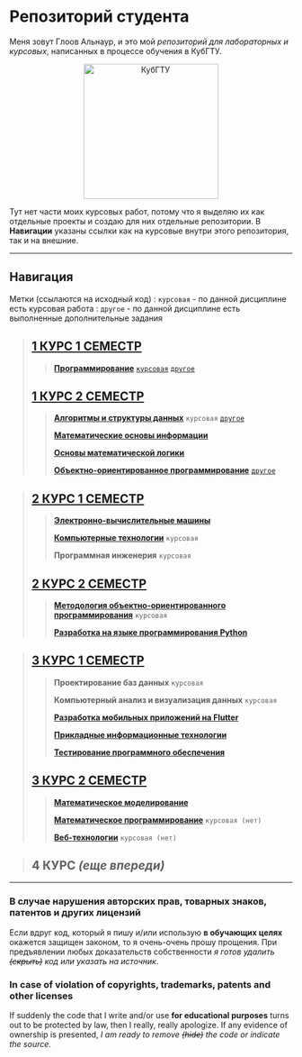 # Репозиторий студента

Меня зовут Глоов Альнаур, и это мой _репозиторий для лабораторных и курсовых_, написанных в процессе обучения в КубГТУ.

<p style="text-align:center">
  <a href="https://kubstu.ru/">
    <img src="https://student.kubstu.ru/images/Logo_Kubstu.png" alt="КубГТУ" width="240">
  </a>
</p>

Тут нет части моих курсовых работ, потому что я выделяю их как отдельные проекты и создаю для них отдельные репозитории.
В **Навигации** указаны ссылки как на курсовые внутри этого репозитория, так и на внешние.

___

## Навигация

Метки (ссылаются на исходный код)
: `курсовая` - по данной дисциплине есть курсовая работа
: `другое` - по данной дисциплине есть выполненные дополнительные задания

> ## [1 КУРС 1 СЕМЕСТР](s1)
>> [**Программирование**](s1/prog) [`курсовая`](s1/prog/cw) [`другое`](s1/prog/other)
> ## [1 КУРС 2 СЕМЕСТР](s2)
>> [**Алгоритмы и структуры данных**](s2/asd) `курсовая` [`другое`](s2/asd/other)
>>
>> [**Математические основы информации**](s2/moi/lw)
>>
>> [**Основы математической логики**](s2/oml/lw)
>>
>> [**Объектно-ориентированное программирование**](s2/oop) [`другое`](s2/oop/other)

> ## [2 КУРС 1 СЕМЕСТР](s3)
>> [**Электронно-вычислительные машины**](s3/evm/lw)
>>
>> [**Компьютерные технологии**](s3/kt) `курсовая`
>>
>> **Программная инженерия** `курсовая`
> ## [2 КУРС 2 СЕМЕСТР](s4)
>> [**Методология объектно-ориентированного программирования**](s4/moop/lw) `курсовая`
>>
>> [**Разработка на языке программирования Python**](s4/py/lw)

> ## [3 КУРС 1 СЕМЕСТР](s5)
>> **Проектирование баз данных** `курсовая`
>>
>> **Компьютерный анализ и визуализация данных** `курсовая`
>>
>> [**Разработка мобильных приложений на Flutter**](s5/md/lw)
>>
>> [**Прикладные информационные технологии**](s5/pit/lw)
>>
>> [**Тестирование программного обеспечения**](s5/tpo/lw)
> ## [3 КУРС 2 СЕМЕСТР](s6)
>> [**Математическое моделирование**](s6/mm/lw)
>>
>> [**Математическое программирование**](s6/mp/lw) `курсовая (нет)`
>>
>> [**Веб-технологии**](s6/web/lw) `курсовая (нет)`

> ## 4 КУРС _(еще впереди)_

---

### В случае нарушения авторских прав, товарных знаков, патентов и других лицензий

Если вдруг код, который я пишу и/или использую **в обучающих целях** окажется защищен законом, то я очень-очень прошу прощения.
При предъявлении любых доказательств собственности _я готов удалить ~~(скрыть)~~ код или указать на источник_.

### In case of violation of copyrights, trademarks, patents and other licenses

If suddenly the code that I write and/or use **for educational purposes** turns out to be protected by law, then I really, really apologize.
If any evidence of ownership is presented, _I am ready to remove ~~(hide)~~ the code or indicate the source_.


